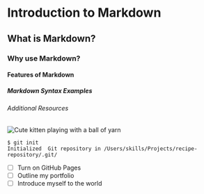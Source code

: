 # Introduction to Markdown

## What is Markdown?

### Why use Markdown?

#### Features of Markdown

##### Markdown Syntax Examples

###### Additional Resources

![Cute kitten playing with a ball of yarn](https://octodex.github.com/images/yaktocat.png)

```
$ git init
Initialized  Git repository in /Users/skills/Projects/recipe-repository/.git/
```
- [ ] Turn on GitHub Pages
- [ ] Outline my portfolio
- [ ] Introduce myself to the world
